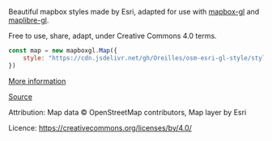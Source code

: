 Beautiful mapbox styles made by Esri, adapted for use with [mapbox-gl](https://github.com/mapbox/mapbox-gl-js) and [maplibre-gl](https://github.com/MapLibre/maplibre-gl-js).

Free to use, share, adapt, under Creative Commons 4.0 terms.

```js
const map = new mapboxgl.Map({
    style: "https://cdn.jsdelivr.net/gh/Oreilles/osm-esri-gl-style/styles/standard.json",
})
```

[More information](https://www.esri.com/arcgis-blog/products/arcgis-living-atlas/mapping/new-osm-vector-basemap/)

[Source](https://www.arcgis.com/home/group.html?id=5e0d56e27d7e4a68955d399ca96c41cb#overview)

Attribution: Map data © OpenStreetMap contributors, Map layer by Esri

Licence: https://creativecommons.org/licenses/by/4.0/
